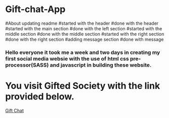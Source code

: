 # Gift-chat-App
#About updating readme
#started with the header
#done  with the header
#started with the main section
#done with the left section
#started with the middle section
#done with the middle section
#started with the right section
#done with the right section
#adding message section
#done with message

### Hello everyone it took me a week and two days in creating my first social media websie with the use of html css pre-processor(SASS) and javascript in building these website.
# You visit Gifted Society with the link provided below.

<a href="https://giftchat.netlify.app">Gift Chat</a>